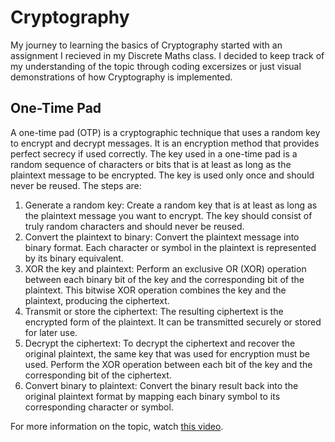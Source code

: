 # Cryptography
My journey to learning the basics of Cryptography started with an assignment I recieved in my Discrete Maths class. 
I decided to keep track of my understanding of the topic through coding excersizes or just visual demonstrations of how Cryptography is implemented.

## One-Time Pad
A one-time pad (OTP) is a cryptographic technique that uses a random key to encrypt and decrypt messages. 
It is an encryption method that provides perfect secrecy if used correctly. The key used in a one-time pad is a random sequence of characters or bits that is at least as long as the plaintext message to be encrypted. The key is used only once and should never be reused. The steps are:

1. Generate a random key: Create a random key that is at least as long as the plaintext message you want to encrypt. The key should consist of truly random characters and should never be reused.
2. Convert the plaintext to binary: Convert the plaintext message into binary format. Each character or symbol in the plaintext is represented by its binary equivalent.
3. XOR the key and plaintext: Perform an exclusive OR (XOR) operation between each binary bit of the key and the corresponding bit of the plaintext. This bitwise XOR operation combines the key and the plaintext, producing the ciphertext.
4. Transmit or store the ciphertext: The resulting ciphertext is the encrypted form of the plaintext. It can be transmitted securely or stored for later use.
5. Decrypt the ciphertext: To decrypt the ciphertext and recover the original plaintext, the same key that was used for encryption must be used. Perform the XOR operation between each bit of the key and the corresponding bit of the ciphertext.
6. Convert binary to plaintext: Convert the binary result back into the original plaintext format by mapping each binary symbol to its corresponding character or symbol.

For more information on the topic, watch [this video](https://www.youtube.com/watch?v=QVV_bUxxiZ8).
